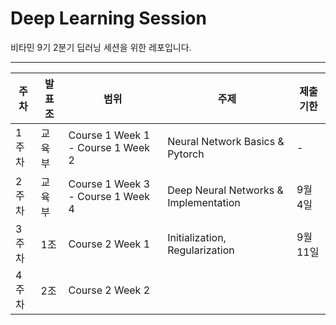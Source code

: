 # Deep Learning Session
비타민 9기 2분기 딥러닝 세션을 위한 레포입니다. 

---------

| 주차  | 발표 조   | 범위                                | 주제                                   | 제출기한 |
|-----|--------|-----------------------------------|--------------------------------------|----------|
| 1주차 | 교육부    | Course 1 Week 1 - Course 1 Week 2 | Neural Network Basics & Pytorch      | -    |
| 2주차 | 교육부    | Course 1 Week 3 - Course 1 Week 4 | Deep Neural Networks & Implementation | 9월 4일 |
| 3주차 | 1조     | Course 2 Week 1                    |  Initialization, Regularization  | 9월 11일 |
| 4주차 | 2조     | Course 2 Week 2                    |    |  |

